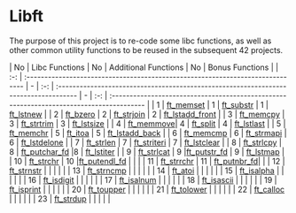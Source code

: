 # Libft
The purpose of this project is to re-code some libc functions, as well as other common utility functions to be reused in the subsequent 42 projects.

| No  | Libc Functions                                                                 | No  | Additional Functions                                                                 | No  | Bonus Functions                                                                          |
| :-: | :----------------------------------------------------------------------------- | - | :-: | :----------------------------------------------------------------------------------- | - | :-: | :--------------------------------------------------------------------------------------- |
| 1   | [ft_memset](https://github.com/CatAraujoo/42_Libft/blob/main/Libft/ft_memset.c) | 1 | [ft_substr](https://github.com/CatAraujoo/42_Libft/blob/main/Libft/ft_substr.c) | 1   | [ft_lstnew](https://github.com/CatAraujoo/42_Libft/blob/main/Libft/ft_lstnew.c) |
| 2   | [ft_bzero](https://github.com/CatAraujoo/42_Libft/blob/main/Libft/ft_bzero.c)     | 2   | [ft_strjoin](https://github.com/CatAraujoo/42_Libft/blob/main/Libft/ft_strjoin.c)       | 2   | [ft_lstadd_front](https://github.com/CatAraujoo/42_Libft/blob/main/Libft/ft_lstadd_front.c) |
| 3   | [ft_memcpy](https://github.com/CatAraujoo/42_Libft/blob/main/Libft/ft_memcpy.c)   |  3   | [ft_strtrim](https://github.com/CatAraujoo/42_Libft/blob/main/Libft/ft_strtrim.c)       | 3   | [ft_lstsize](https://github.com/CatAraujoo/42_Libft/blob/main/Libft/ft_lstsize.c)   |
| 4   | [ft_memmove](https://github.com/CatAraujoo/42_Libft/blob/main/Libft/ft_memmove.c)| 4   | [ft_split](https://github.com/CatAraujoo/42_Libft/blob/main/Libft/ft_split.c)           | 4   | [ft_lstlast](https://github.com/CatAraujoo/42_Libft/blob/main/Libft/ft_lstlast.c) |
| 5   | [ft_memchr](https://github.com/CatAraujoo/42_Libft/blob/main/Libft/ft_memchr.c)  |  5   | [ft_itoa](https://github.com/CatAraujoo/42_Libft/blob/main/Libft/ft_itoa.c) |  5   | [ft_lstadd_back](https://github.com/CatAraujoo/42_Libft/blob/main/Libft/ft_lstadd_back.c)   |
| 6   |  [ft_memcmp](https://github.com/CatAraujoo/42_Libft/blob/main/Libft/ft_memcmp.c)  | 6   | [ft_strmapi](https://github.com/CatAraujoo/42_Libft/blob/main/Libft/ft_strmapi.c)   | 6   | [ft_lstdelone](https://github.com/CatAraujoo/42_Libft/blob/main/Libft/ft_lstdelone.c)   |
| 7   |  [ft_strlen](https://github.com/CatAraujoo/42_Libft/blob/main/Libft/ft_strlen.c)  | 7   | [ft_striteri](https://github.com/CatAraujoo/42_Libft/blob/main/Libft/ft_striteri.c) | 7   | [ft_lstclear](https://github.com/CatAraujoo/42_Libft/blob/main/Libft/ft_lstclear.c)      |
| 8   |  [ft_strlcpy](https://github.com/CatAraujoo/42_Libft/blob/main/Libft/ft_strlcpy.c) | 8   |  [ft_putchar_fd](https://github.com/CatAraujoo/42_Libft/blob/main/Libft/ft_putchar_fd.c) |8   | [ft_lstiter](https://github.com/CatAraujoo/42_Libft/blob/main/Libft/ft_lstiter.c)       |
| 9   | [ft_strlcat](https://github.com/CatAraujoo/42_Libft/blob/main/Libft/ft_strlcat.c)  |  9   |[ft_putstr_fd](https://github.com/CatAraujoo/42_Libft/blob/main/Libft/ft_putstr_fd.c)   | 9   | [ft_lstmap](https://github.com/CatAraujoo/42_Libft/blob/main/Libft/ft_lstmap.c)       |
| 10  | [ft_strchr](https://github.com/CatAraujoo/42_Libft/blob/main/Libft/ft_strchr.c)  | 10  |[ft_putendl_fd](https://github.com/CatAraujoo/42_Libft/blob/main/Libft/ft_putendl_fd.c)     |     |                                                                                          |
| 11  | [ft_strrchr](https://github.com/CatAraujoo/42_Libft/blob/main/Libft/ft_strrchr.c) | 11 | [ft_putnbr_fd](https://github.com/CatAraujoo/42_Libft/blob/main/Libft/ft_putnbr_fd.c)|                            |
| 12  | [ft_strnstr](https://github.com/CatAraujoo/42_Libft/blob/main/Libft/ft_strnstr.c) |      |    |     |          |
| 13  | [ft_strncmp](https://github.com/CatAraujoo/42_Libft/blob/main/Libft/ft_strncmp.c) |      |    |     |          |
| 14  | [ft_atoi](https://github.com/CatAraujoo/42_Libft/blob/main/Libft/ft_atoi.c)       |      |    |     |          |
| 15  | [ft_isalpha](https://github.com/CatAraujoo/42_Libft/blob/main/Libft/ft_isalpha.c) |      |    |     |          |
| 16  | [ft_isdigit](https://github.com/CatAraujoo/42_Libft/blob/main/Libft/ft_isdigit.c) |      |    |     |          |
| 17  | [ft_isalnum](https://github.com/CatAraujoo/42_Libft/blob/main/Libft/ft_isalnum.c) |      |    |     |          |
| 18  | [ft_isascii](https://github.com/CatAraujoo/42_Libft/blob/main/Libft/ft_isascii.c) |      |    |     |          |
| 19  | [ft_isprint](https://github.com/CatAraujoo/42_Libft/blob/main/Libft/ft_isprint.c) |      |    |     |          |
| 20  | [ft_toupper](https://github.com/CatAraujoo/42_Libft/blob/main/Libft/ft_toupper.c) |      |    |     |          |
| 21  | [ft_tolower](https://github.com/CatAraujoo/42_Libft/blob/main/Libft/ft_tolower.c) |      |    |     |          |
| 22  | [ft_calloc](https://github.com/CatAraujoo/42_Libft/blob/main/Libft/ft_calloc.c)   |      |    |     |          |
| 23  | [ft_strdup](https://github.com/CatAraujoo/42_Libft/blob/main/Libft/ft_strdup.c)   |      |    |     |          |
